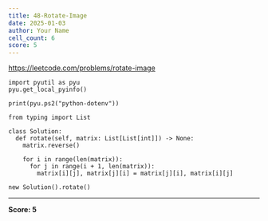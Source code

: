 ```yaml
---
title: 48-Rotate-Image
date: 2025-01-03
author: Your Name
cell_count: 6
score: 5
---
```


https://leetcode.com/problems/rotate-image


```
import pyutil as pyu
pyu.get_local_pyinfo()
```


```
print(pyu.ps2("python-dotenv"))
```


```
from typing import List
```


```
class Solution:
  def rotate(self, matrix: List[List[int]]) -> None:
    matrix.reverse()

    for i in range(len(matrix)):
      for j in range(i + 1, len(matrix)):
        matrix[i][j], matrix[j][i] = matrix[j][i], matrix[i][j]
```


```
new Solution().rotate()
```


---
**Score: 5**